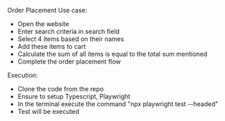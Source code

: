 Order Placement Use case:
- Open the website
- Enter search criteria in search field
- Select 4 items based on their names
- Add these items to cart
- Calculate the sum of all items is equal to the total sum mentioned
- Complete the order placement flow

Execution:
- Clone the code from the repo
- Ensure to setup Typescript, Playwright
- In the terminal execute the command "npx playwright test --headed"
- Test will be executed
